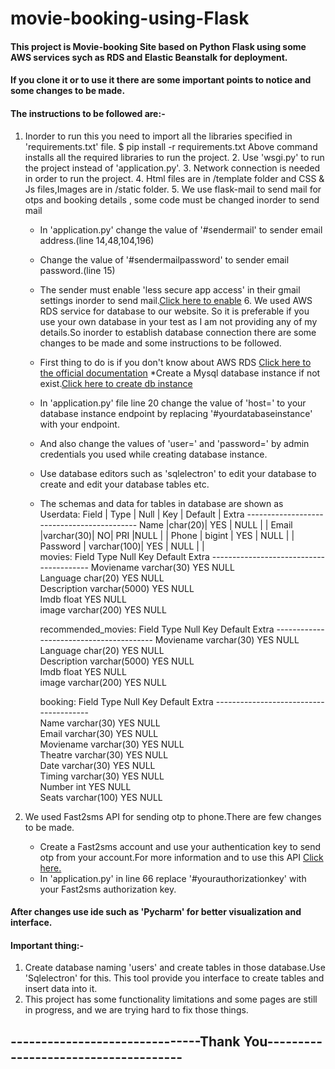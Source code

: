 # movie-booking-using-Flask
#### This project is Movie-booking Site based on  Python Flask using  some AWS services sych as RDS and Elastic Beanstalk for deployment.
#### If you clone it or to use it there are some important points to notice and some changes to be made.
#### The instructions to be followed are:-
    
   1. Inorder to run this you need to import all the libraries specified in 'requirements.txt' file.
      $ pip install -r requirements.txt
      Above command installs all the required libraries to run the project.
    2. Use 'wsgi.py' to run the project instead of 'application.py'.
    3. Network connection is needed in order to run the project.
    4. Html files are in /template folder and CSS & Js files,Images are in /static folder.
    5. We use flask-mail to send mail for otps and booking details , some code  must be changed inorder to send mail 
        * In 'application.py' change the value of '#sendermail' to sender email address.(line 14,48,104,196)
        * Change the value of '#sendermailpassword' to sender email password.(line 15)
        * The sender must enable 'less secure app access' in their gmail settings inorder to send mail.[Click here to enable](https://myaccount.google.com/lesssecureapps)
    6. We used AWS RDS service for database to our website. So it is preferable if you use your own database in your test as I am not providing any of my                 details.So inorder to establish database connection there are some changes to be made and some instructions to be followed.
        * First thing to do is if you don't know about AWS RDS [Click here to the official documentation](http://aws.amazon.com/documentation/rds)
        *Create a Mysql database instance if not exist.[Click here to create db instance](https://ap-south-1.console.aws.amazon.com/rds/home)
        * In 'application.py' file line 20 change the value of 'host=' to your database instance endpoint by replacing '#yourdatabaseinstance' with your endpoint.
        * And also change the values of 'user=' and 'password=' by admin credentials you used while creating database instance.
        * Use database editors such as 'sqlelectron' to edit your database  to create and edit your database tables etc.
        * The schemas and data for tables in database are shown as     
            Userdata:
                Field | Type | Null | Key | Default | Extra
                -------------------------------------------
                Name  |char(20)|  YES  |  NULL |    |
                Email |varchar(30)|  NO|  PRI  |NULL |  |
                Phone | bigint | YES   | NULL  |     |
                Password |  varchar(100)|  YES  |  NULL |  |        
            movies:
              Field  Type  Null  Key  Default  Extra
              ----------------------------------------
              Moviename  varchar(30)  YES    NULL  
              Language  char(20)  YES    NULL  
              Description  varchar(5000)  YES    NULL  
              Imdb  float  YES    NULL  
              image  varchar(200)  YES    NULL  

            recommended_movies:
              Field  Type  Null  Key  Default  Extra
              ----------------------------------------
              Moviename  varchar(30)  YES    NULL  
              Language  char(20)  YES    NULL  
              Description  varchar(5000)  YES    NULL  
              Imdb  float  YES    NULL  
              image  varchar(200)  YES    NULL  

            booking:
              Field  Type  Null  Key  Default  Extra
              ---------------------------------------      
              Name  varchar(30)  YES    NULL  
              Email  varchar(30)  YES    NULL  
              Moviename  varchar(30)  YES    NULL  
              Theatre  varchar(30)  YES    NULL  
              Date  varchar(30)  YES    NULL  
              Timing  varchar(30)  YES    NULL  
              Number  int  YES    NULL  
              Seats  varchar(100)  YES    NULL  

   7. We used Fast2sms API for sending otp to phone.There are few changes to be made.
      * Create a Fast2sms account and use your authentication key to send otp from your account.For more information and to use this API [Click here.](https://docs.fast2sms.com/?python#post-method10)
      * In 'application.py' in line 66 replace '#yourauthorizationkey' with your Fast2sms authorization key.

#### After changes use ide such as 'Pycharm' for better visualization and interface.
#### Important thing:-
   1. Create database naming 'users' and create tables in those database.Use 'Sqlelectron' for this. This tool provide you interface to create tables and insert data into it.
   2. This project has some functionality limitations and some pages are still in progress, and we are trying hard to fix those things.


## -------------------------------Thank You-------------------------------------
